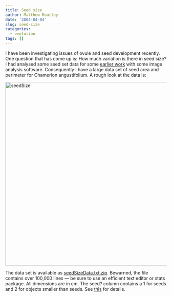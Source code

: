 ```yaml
---
title: Seed size
author: Matthew Routley
date: '2004-04-04'
slug: seed-size
categories:
  - evolution
tags: []
---
```


<p>I have been investigating issues of ovule and seed development recently. One question that has come up is: How much variation is there in seed size? I had analysed some seed set data for some <a href="http://pmbrowser.info/pmdisplay.cgi?issn=00143820&amp;uids=12683521">earlier work</a> with some image analysis software. Consequently I have a large data set of seed area and perimeter for <span class="SpeciesName">Chamerion angustifolium</span>. A rough look at the data is:</p>

<p><a href="http://www.flickr.com/photos/mroutley/32491927/" title="Photo Sharing"><img src="http://static.flickr.com/21/32491927_0f04a9d2af_o.png" width="598" height="573" alt="seedSize"/></a></p>

<p>The data set is available as <a href="http://s3.amazonaws.com/mroutley_public/seedSizeData.txt.zip">seedSizeData.txt.zip</a>. Bewarned, the file contains over 100,000 lines &#8212; be sure to use an efficient text editor or stats package. All dimensions are in cm. The seed? column contains a 1 for seeds and 2 for objects smaller than seeds. See <a href="http://pmbrowser.info/pmdisplay.cgi?issn=00143820&amp;uids=12683521">this</a> for details.</p>